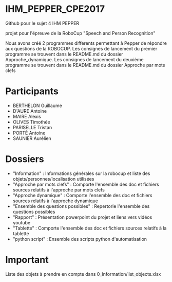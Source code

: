 # IHM_PEPPER_CPE2017

Github pour le sujet 4 IHM PEPPER

projet pour l'épreuve de la RoboCup "Speech and Person Recognition"

Nous avons créé 2 programmes differents permettant à Pepper de répondre aux questions de la ROBOCUP.
Les consignes de lancement du premier programme se trouvent dans le README.md du dossier Approche_dynamique.
Les consignes de lancement du deuxième programme se trouvent dans le README.md du dossier Approche par mots clefs


# Participants
-  BERTHELON Guillaume
-  D'AURE Antoine
-  MAIRE Alexis
-  OLIVES Timothée
-  PARISELLE Tristan
-  PORTÉ Antoine
-  SAUNIER Aurélien
  
# Dossiers
- "Information" : Informations générales sur la robocup et liste des objets/personnes/localisation utilisées
- "Approche par mots clefs" : Comporte l'ensemble des doc et fichiers sources relatifs à l'approche par mots clefs
- "Approche dynamique" :  Comporte l'ensemble des doc et fichiers sources relatifs à l'approche dynamique
- "Ensemble des questions possibles" :  Repertorie l'ensemble des questions possibles
- "Rapport" : Présentation powerpoint du projet et liens vers vidéos youtube
- "Tablette" : Comporte l'ensemble des doc et fichiers sources relatifs à la tablette
- "python script" : Ensemble des scripts python d'automatisation
  
 
# Important
 Liste des objets à prendre en compte dans 0_Information/list_objects.xlsx
